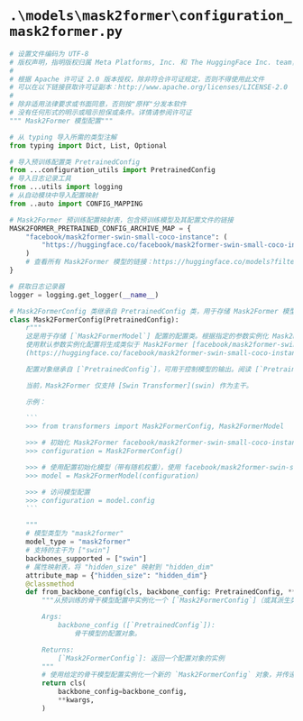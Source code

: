 # `.\models\mask2former\configuration_mask2former.py`

```py
# 设置文件编码为 UTF-8
# 版权声明，指明版权归属 Meta Platforms, Inc. 和 The HuggingFace Inc. team，保留所有权利
#
# 根据 Apache 许可证 2.0 版本授权，除非符合许可证规定，否则不得使用此文件
# 可以在以下链接获取许可证副本：http://www.apache.org/licenses/LICENSE-2.0
#
# 除非适用法律要求或书面同意，否则按"原样"分发本软件
# 没有任何形式的明示或暗示担保或条件。详情请参阅许可证
""" Mask2Former 模型配置"""

# 从 typing 导入所需的类型注解
from typing import Dict, List, Optional

# 导入预训练配置类 PretrainedConfig
from ...configuration_utils import PretrainedConfig
# 导入日志记录工具
from ...utils import logging
# 从自动模块中导入配置映射
from ..auto import CONFIG_MAPPING

# Mask2Former 预训练配置映射表，包含预训练模型及其配置文件的链接
MASK2FORMER_PRETRAINED_CONFIG_ARCHIVE_MAP = {
    "facebook/mask2former-swin-small-coco-instance": (
        "https://huggingface.co/facebook/mask2former-swin-small-coco-instance/blob/main/config.json"
    )
    # 查看所有 Mask2Former 模型的链接：https://huggingface.co/models?filter=mask2former
}

# 获取日志记录器
logger = logging.get_logger(__name__)

# Mask2FormerConfig 类继承自 PretrainedConfig 类，用于存储 Mask2Former 模型的配置信息
class Mask2FormerConfig(PretrainedConfig):
    r"""
    这是用于存储 [`Mask2FormerModel`] 配置的配置类。根据指定的参数实例化 Mask2Former 模型，定义模型架构。
    使用默认参数实例化配置将生成类似于 Mask2Former [facebook/mask2former-swin-small-coco-instance] 
    (https://huggingface.co/facebook/mask2former-swin-small-coco-instance) 架构的配置。

    配置对象继承自 [`PretrainedConfig`]，可用于控制模型的输出。阅读 [`PretrainedConfig`] 的文档以获取更多信息。

    当前，Mask2Former 仅支持 [Swin Transformer](swin) 作为主干。

    示例：

    ```
    >>> from transformers import Mask2FormerConfig, Mask2FormerModel

    >>> # 初始化 Mask2Former facebook/mask2former-swin-small-coco-instance 配置
    >>> configuration = Mask2FormerConfig()

    >>> # 使用配置初始化模型（带有随机权重），使用 facebook/mask2former-swin-small-coco-instance 风格的配置
    >>> model = Mask2FormerModel(configuration)

    >>> # 访问模型配置
    >>> configuration = model.config
    ```

    """
    # 模型类型为 "mask2former"
    model_type = "mask2former"
    # 支持的主干为 ["swin"]
    backbones_supported = ["swin"]
    # 属性映射表，将 "hidden_size" 映射到 "hidden_dim"
    attribute_map = {"hidden_size": "hidden_dim"}
    @classmethod
    def from_backbone_config(cls, backbone_config: PretrainedConfig, **kwargs):
        """从预训练的骨干模型配置中实例化一个 [`Mask2FormerConfig`]（或其派生类）对象。

        Args:
            backbone_config ([`PretrainedConfig`]):
                骨干模型的配置对象。

        Returns:
            [`Mask2FormerConfig`]: 返回一个配置对象的实例
        """
        # 使用给定的骨干模型配置实例化一个新的 `Mask2FormerConfig` 对象，并传递额外的关键字参数
        return cls(
            backbone_config=backbone_config,
            **kwargs,
        )
```